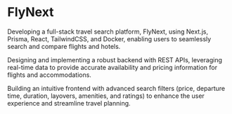 # FlyNext
Developing a full-stack travel search platform, FlyNext, using Next.js, Prisma, React, TailwindCSS, and Docker, enabling users to seamlessly search and compare flights and hotels.

Designing and implementing a robust backend with REST APIs, leveraging real-time data to provide accurate availability and pricing information for flights and accommodations.

Building an intuitive frontend with advanced search filters (price, departure time, duration, layovers, amenities, and ratings) to enhance the user experience and streamline travel planning.

